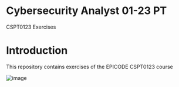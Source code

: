 # Cybersecurity Analyst 01-23 PT
CSPT0123 Exercises 

# Introduction

This repository contains exercises of the EPICODE CSPT0123 course


![image](https://user-images.githubusercontent.com/55353939/220439409-e1f436af-e0fe-4785-ac03-266f55ed57bb.png)




